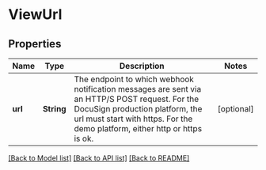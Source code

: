 # ViewUrl

## Properties
Name | Type | Description | Notes
------------ | ------------- | ------------- | -------------
**url** | **String** | The endpoint to which webhook notification messages are sent via an HTTP/S POST request. For the DocuSign production platform, the url must start with https. For the demo platform, either http or https is ok. | [optional] 

[[Back to Model list]](../README.md#documentation-for-models) [[Back to API list]](../README.md#documentation-for-api-endpoints) [[Back to README]](../README.md)


